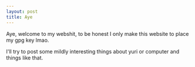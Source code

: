 ```yaml
---
layout: post
title: Aye
---
```


Aye, welcome to my webshit, to be honest I only make this website to place my gpg key lmao.

I'll try to post some mildly interesting things about yuri or computer and things like that.